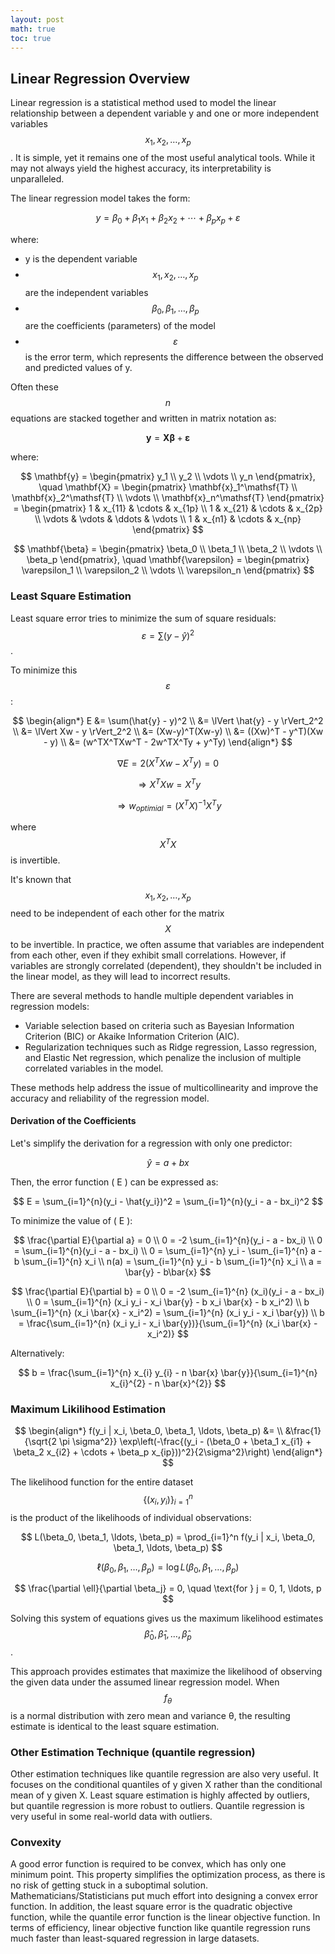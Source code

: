 ```yaml
---
layout: post
math: true
toc: true
---
```

## Linear Regression Overview
Linear regression is a statistical method used to model the linear relationship between a dependent variable y and one or more independent variables $$ x_{1}, x_{2}, \ldots, x_{p} $$. It is simple, yet it remains one of the most useful analytical tools. While it may not always yield the highest accuracy, its interpretability is unparalleled.

The linear regression model takes the form:

$$ y = \beta_{0} + \beta_{1} x_{1} + \beta_{2} x_{2} + \cdots + \beta_{p} x_{p} + \varepsilon $$

where:

- y is the dependent variable
- $$ x_1, x_2, \ldots, x_p $$ are the independent variables
- $$ \beta_0, \beta_1, \ldots, \beta_p $$ are the coefficients (parameters) of the model
- $$ \varepsilon $$ is the error term, which represents the difference between the observed and predicted values of y.

Often these $$n$$ equations are stacked together and written in matrix notation as:

$$ \mathbf{y} = \mathbf{X} \mathbf{\beta} + \mathbf{\varepsilon} $$

where:

$$
\mathbf{y} = \begin{pmatrix} y_1 \\ y_2 \\ \vdots \\ y_n \end{pmatrix}, \quad 
\mathbf{X} = \begin{pmatrix} 
    \mathbf{x}_1^\mathsf{T} \\ 
    \mathbf{x}_2^\mathsf{T} \\ 
    \vdots \\ 
    \mathbf{x}_n^\mathsf{T} 
\end{pmatrix} = \begin{pmatrix} 
    1 & x_{11} & \cdots & x_{1p} \\ 
    1 & x_{21} & \cdots & x_{2p} \\ 
    \vdots & \vdots & \ddots & \vdots \\ 
    1 & x_{n1} & \cdots & x_{np} 
\end{pmatrix}
$$

$$
\mathbf{\beta} = \begin{pmatrix} \beta_0 \\ \beta_1 \\ \beta_2 \\ \vdots \\ \beta_p \end{pmatrix}, \quad 
\mathbf{\varepsilon} = \begin{pmatrix} \varepsilon_1 \\ \varepsilon_2 \\ \vdots \\ \varepsilon_n \end{pmatrix}
$$

### Least Square Estimation

Least square error tries to minimize the sum of square residuals: $$ \varepsilon = \sum(y-\hat{y})^2 $$.

To minimize this $$ \varepsilon $$:

$$
\begin{align*}
E &= \sum(\hat{y} - y)^2 \\
&= \lVert \hat{y} - y \rVert_2^2 \\
&= \lVert Xw - y \rVert_2^2 \\
&= (Xw-y)^T(Xw-y) \\
&= ((Xw)^T - y^T)(Xw - y) \\
&= (w^TX^TXw^T - 2w^TX^Ty + y^Ty)
\end{align*}
$$

$$ 	\nabla E = 2(X^TXw - X^T y) = 0 $$

$$ \Rightarrow X^TXw = X^Ty $$

$$ \Rightarrow w_{optimial} = (X^TX)^{-1}X^T y $$

where $$ X^TX $$ is invertible.


It's known that $$ x_{1}, x_{2}, \ldots, x_{p} $$ need to be independent of each other for the matrix $$X$$ to be invertible. In practice, we often assume that variables are independent from each other, even if they exhibit small correlations. However, if variables are strongly correlated (dependent), they shouldn't be included in the linear model, as they will lead to incorrect results. 

There are several methods to handle multiple dependent variables in regression models:

- Variable selection based on criteria such as Bayesian Information Criterion (BIC) or Akaike Information Criterion (AIC).
- Regularization techniques such as Ridge regression, Lasso regression, and Elastic Net regression, which penalize the inclusion of multiple correlated variables in the model.

These methods help address the issue of multicollinearity and improve the accuracy and reliability of the regression model.

#### Derivation of the Coefficients

Let's simplify the derivation for a regression with only one predictor:

$$
\hat{y} = a + bx
$$

Then, the error function \( E \) can be expressed as:

$$
E = \sum_{i=1}^{n}(y_i - \hat{y_i})^2 = \sum_{i=1}^{n}(y_i - a - bx_i)^2
$$

To minimize the value of \( E \):

$$
\frac{\partial E}{\partial a} = 0 \\
0 = -2 \sum_{i=1}^{n}(y_i - a - bx_i) \\
0 = \sum_{i=1}^{n}(y_i - a - bx_i) \\
0 = \sum_{i=1}^{n} y_i - \sum_{i=1}^{n} a - b \sum_{i=1}^{n} x_i \\
n(a) = \sum_{i=1}^{n} y_i - b \sum_{i=1}^{n} x_i \\
a = \bar{y} - b\bar{x}
$$

$$
\frac{\partial E}{\partial b} = 0 \\
0 = -2 \sum_{i=1}^{n} (x_i)(y_i - a - bx_i) \\
0 = \sum_{i=1}^{n} (x_i y_i - x_i \bar{y} - b x_i \bar{x} - b x_i^2) \\
b \sum_{i=1}^{n} (x_i \bar{x} - x_i^2) = \sum_{i=1}^{n} (x_i y_i - x_i \bar{y}) \\
b = \frac{\sum_{i=1}^{n} (x_i y_i - x_i \bar{y})}{\sum_{i=1}^{n} (x_i \bar{x} - x_i^2)}
$$

Alternatively:

$$
b = \frac{\sum_{i=1}^{n} x_{i} y_{i} - n \bar{x} \bar{y}}{\sum_{i=1}^{n} x_{i}^{2} - n \bar{x}^{2}}
$$

### Maximum Likilihood Estimation 
$$
\begin{align*}
f(y_i | x_i, \beta_0, \beta_1, \ldots, \beta_p) &= \\
&\frac{1}{\sqrt{2 \pi \sigma^2}} \exp\left(-\frac{(y_i - (\beta_0 + \beta_1 x_{i1} + \beta_2 x_{i2} + \cdots + \beta_p x_{ip}))^2}{2\sigma^2}\right)
\end{align*}
$$

The likelihood function for the entire dataset $$\{(x_i, y_i)\}_{i=1}^n $$ is the product of the likelihoods of individual observations:

$$
L(\beta_0, \beta_1, \ldots, \beta_p) = \prod_{i=1}^n f(y_i | x_i, \beta_0, \beta_1, \ldots, \beta_p)
$$

$$
\ell(\beta_0, \beta_1, \ldots, \beta_p) = \log L(\beta_0, \beta_1, \ldots, \beta_p)
$$


$$
\frac{\partial \ell}{\partial \beta_j} = 0, \quad \text{for } j = 0, 1, \ldots, p
$$

Solving this system of equations gives us the maximum likelihood estimates $$ \hat{\beta}_0, \hat{\beta}_1, \ldots, \hat{\beta}_p $$.

This approach provides estimates that maximize the likelihood of observing the given data under the assumed linear regression model. When $$f_θ$$ is a normal distribution with zero mean and variance θ, the resulting estimate is identical to the least square estimation.

### Other Estimation Technique (quantile regression)
Other estimation techniques like quantile regression are also very useful. It focuses on the conditional quantiles of y given X rather than the conditional mean of y given X. Least square estimation is highly affected by outliers, but quantile regression is more robust to outliers. Quantile regression is very useful in some real-world data with outliers. 

### Convexity
A good error function is required to be convex, which has only one minimum point. This property simplifies the optimization process, as there is no risk of getting stuck in a suboptimal solution. Mathematicians/Statisticians put much effort into designing a convex error function. 
In addition, the least square error is the quadratic objective function, while the quantile error function is the linear objective function. In terms of efficiency, linear objective function like quantile regression runs much faster than least-squared regression in large datasets. 
